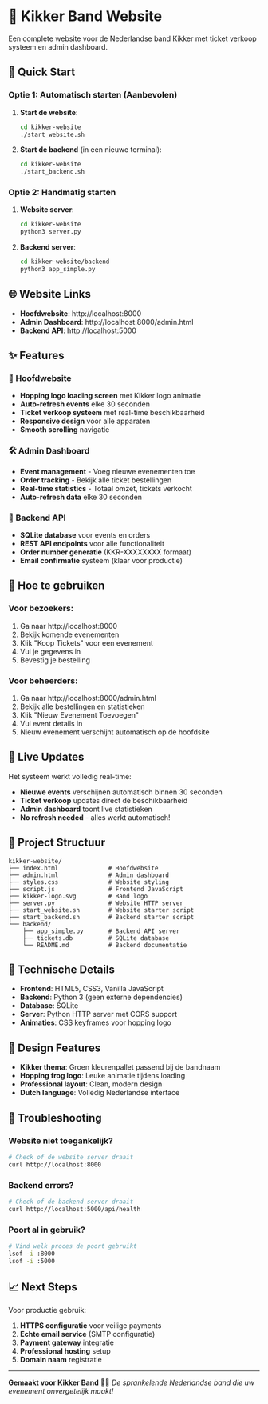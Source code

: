 # 🐸 Kikker Band Website

Een complete website voor de Nederlandse band Kikker met ticket verkoop systeem en admin dashboard.

## 🚀 Quick Start

### Optie 1: Automatisch starten (Aanbevolen)

1. **Start de website**:
   ```bash
   cd kikker-website
   ./start_website.sh
   ```

2. **Start de backend** (in een nieuwe terminal):
   ```bash
   cd kikker-website
   ./start_backend.sh
   ```

### Optie 2: Handmatig starten

1. **Website server**:
   ```bash
   cd kikker-website
   python3 server.py
   ```

2. **Backend server**:
   ```bash
   cd kikker-website/backend
   python3 app_simple.py
   ```

## 🌐 Website Links

- **Hoofdwebsite**: http://localhost:8000
- **Admin Dashboard**: http://localhost:8000/admin.html
- **Backend API**: http://localhost:5000

## ✨ Features

### 🎵 Hoofdwebsite
- **Hopping logo loading screen** met Kikker logo animatie
- **Auto-refresh events** elke 30 seconden
- **Ticket verkoop systeem** met real-time beschikbaarheid
- **Responsive design** voor alle apparaten
- **Smooth scrolling** navigatie

### 🛠️ Admin Dashboard
- **Event management** - Voeg nieuwe evenementen toe
- **Order tracking** - Bekijk alle ticket bestellingen
- **Real-time statistics** - Totaal omzet, tickets verkocht
- **Auto-refresh data** elke 30 seconden

### 🔧 Backend API
- **SQLite database** voor events en orders
- **REST API endpoints** voor alle functionaliteit
- **Order number generatie** (KKR-XXXXXXXX formaat)
- **Email confirmatie** systeem (klaar voor productie)

## 📱 Hoe te gebruiken

### Voor bezoekers:
1. Ga naar http://localhost:8000
2. Bekijk komende evenementen
3. Klik "Koop Tickets" voor een evenement
4. Vul je gegevens in
5. Bevestig je bestelling

### Voor beheerders:
1. Ga naar http://localhost:8000/admin.html
2. Bekijk alle bestellingen en statistieken
3. Klik "Nieuw Evenement Toevoegen"
4. Vul event details in
5. Nieuw evenement verschijnt automatisch op de hoofdsite

## 🎯 Live Updates

Het systeem werkt volledig real-time:
- **Nieuwe events** verschijnen automatisch binnen 30 seconden
- **Ticket verkoop** updates direct de beschikbaarheid
- **Admin dashboard** toont live statistieken
- **No refresh needed** - alles werkt automatisch!

## 📂 Project Structuur

```
kikker-website/
├── index.html              # Hoofdwebsite
├── admin.html              # Admin dashboard
├── styles.css              # Website styling
├── script.js               # Frontend JavaScript
├── kikker-logo.svg         # Band logo
├── server.py               # Website HTTP server
├── start_website.sh        # Website starter script
├── start_backend.sh        # Backend starter script
└── backend/
    ├── app_simple.py       # Backend API server
    ├── tickets.db          # SQLite database
    └── README.md           # Backend documentatie
```

## 🔧 Technische Details

- **Frontend**: HTML5, CSS3, Vanilla JavaScript
- **Backend**: Python 3 (geen externe dependencies)
- **Database**: SQLite
- **Server**: Python HTTP server met CORS support
- **Animaties**: CSS keyframes voor hopping logo

## 🎨 Design Features

- **Kikker thema**: Groen kleurenpallet passend bij de bandnaam
- **Hopping frog logo**: Leuke animatie tijdens loading
- **Professional layout**: Clean, modern design
- **Dutch language**: Volledig Nederlandse interface

## 🚨 Troubleshooting

### Website niet toegankelijk?
```bash
# Check of de website server draait
curl http://localhost:8000
```

### Backend errors?
```bash
# Check of de backend server draait
curl http://localhost:5000/api/health
```

### Poort al in gebruik?
```bash
# Vind welk proces de poort gebruikt
lsof -i :8000
lsof -i :5000
```

## 📈 Next Steps

Voor productie gebruik:
1. **HTTPS configuratie** voor veilige payments
2. **Echte email service** (SMTP configuratie)
3. **Payment gateway** integratie
4. **Professional hosting** setup
5. **Domain naam** registratie

---

**Gemaakt voor Kikker Band** 🐸🎵
*De sprankelende Nederlandse band die uw evenement onvergetelijk maakt!*